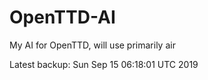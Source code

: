 # OpenTTD-AI
My AI for OpenTTD, will use primarily air

Latest backup: Sun Sep 15 06:18:01 UTC 2019
